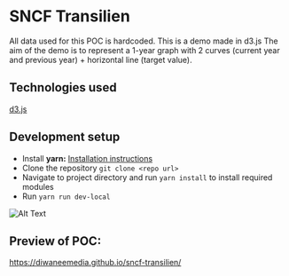 # SNCF Transilien 

All data used for this POC is hardcoded.
This is a demo made in d3.js
The aim of the demo is to represent a 1-year graph with 2 curves (current year and previous year) + horizontal line (target value).

## Technologies used

[d3.js](https://d3js.org/)

## Development setup

* Install **yarn:** [Installation instructions](https://yarnpkg.com/en/docs/install)  
* Clone the repository ```git clone <repo url>```
* Navigate to project directory and run ```yarn install``` to install required modules
* Run ```yarn run dev-local```


![Alt Text](https://media.giphy.com/media/ckO6e0hh5utQqxTSA3/giphy.gif)

## Preview of POC: 
https://diwaneemedia.github.io/sncf-transilien/
